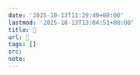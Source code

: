 ```yaml
---
date: '2025-10-13T11:29:49+08:00'
lastmod: '2025-10-13T13:04:51+08:00'
title: 󰣎
url: 󰣎
tags: []
src:
note:
---
```

